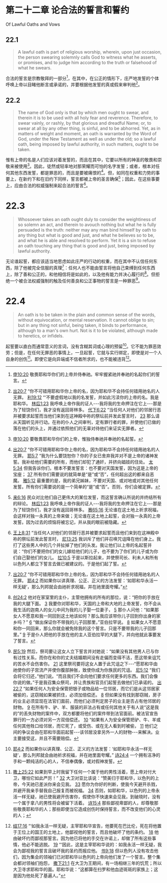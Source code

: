 # 第二十二章 论合法的誓言和誓约

Of Lawful Oaths and Vows

## 22.1

> A lawful oath is part of religious worship, wherein, upon just occasion, the person swearing solemnly calls God to witness what he asserts, or promises, and to judge him according to the truth or falsehood of what he swears.

合法的誓言是宗教敬拜的一部分[^22-1]，在其中，在公正的情形下，庄严地发誓的个体呼唤上帝以目睹他断言或承诺的，并要根据他发誓的真或假来审判他[^22-2]。

[^22-1]: [申10:20](https://biblehub.com/deuteronomy/10-20.htm) 敬畏耶和华你们的上帝并侍奉祂。牢牢握紧祂并奉祂的名起你们的誓言。

[^22-2]: [出20:7](https://biblehub.com/exodus/20-7.htm) “你不可错用耶和华你上帝的名，因为耶和华不会持任何错用祂名的人无罪。 [利19:12](https://biblehub.com/leviticus/19-12.htm) “‘不要虚假地以我的名发誓，并如此污渎你的上帝的名。我是耶和华。 [林后1:23](https://biblehub.com/2_corinthians/1-23.htm) 我呼唤上帝作我的证人---我将我的生命押注在它上---那是为了轻饶你们，我才没有返回哥林多。 [代下6:22](https://biblehub.com/2_chronicles/6-22.htm) “当任何人对他们的邻居行恶并被要求起誓而当他们来到在这神殿中祢的祭坛前并发此誓言时， [23](https://biblehub.com/2_chronicles/6-23.htm) 那么请从天国听见并行动。在祢的仆人之间审判，定有罪行者的罪，并使他们已做的落在他们的头上，并通过依照他们的无辜对待他们来证实无罪者。

## 22.2

> The name of God only is that by which men ought to swear, and therein it is to be used with all holy fear and reverence. Therefore, to swear vainly, or rashly, by that glorious and dreadful Name; or, to swear at all by any other thing, is sinful, and to be abhorred. Yet, as in matters of weight and moment, an oath is warranted by the Word of God, under the New Testament as well as under the old; so a lawful oath, being imposed by lawful authority, in such matters, ought to be taken.

惟有上帝的名是人们应该对着发誓的，而且在其中，它要以所有的神圣的敬畏和崇敬来被使用[^22-3]。因此，徒然或轻率地对那荣耀而可怕的名字发誓；或者，根本对任何其他东西发誓，都是罪恶的，而且是要被痛恨的[^22-4]。但，如同在权重和力势的事要上，在新约下和在旧约下同样，誓言都被上帝的圣言确保[^22-5]；因此，在这些事要上，应由合法的权威强制来起合法的誓言[^22-6]。

[^22-3]: [申10:20](https://biblehub.com/deuteronomy/10-20.htm) 要敬畏耶和华你们的上帝，惟独侍奉祂并奉祂的名起誓。

[^22-4]: [出20:7](https://biblehub.com/exodus/20-7.htm) “你不可错用耶和华你上帝的名，因为耶和华不会持任何错用祂名的人无罪。 [耶5:7](https://biblehub.com/jeremiah/5-7.htm) “我为什么要饶恕你？你的子女已舍弃我并对不是上帝的诸神发誓。我补给他们需要的所有，而他们却犯了通奸，并挤向娼妓的住处。 [太5:34](https://biblehub.com/matthew/5-34.htm) 但我告诉你们，根本不要发誓言：也不要对天国发誓，因为这是上帝的宝座； [37](https://biblehub.com/matthew/5-37.htm) 所有你们需要说的就简单是“是”或“否”，任何超出这的都来自恶魔。 [雅5:12](https://biblehub.com/james/5-12.htm) 最重要的是，我的弟兄姊妹，不要对天国、或对地或对其他任何发誓。所有你们需要说的是一个简单的“是”或“否”。否则，你们会被定罪。

[^22-5]: [来6:16](https://biblehub.com/hebrews/6-16.htm) 民众对比他们自己更伟大的某位发誓，而这誓言确认所说的并终结所有的辩论。 [林后1:23](https://biblehub.com/2_corinthians/1-23.htm) 我呼唤上帝作我的证人---我将我的生命押注在它上---那是为了轻饶你们，我才没有返回哥林多。 [赛65:16](https://biblehub.com/isaiah/65-16.htm) 无论谁在这土地上祈求祝福，会这样对独一永真的上帝来做；无论谁在这土地上起誓，会对独一永真的上帝发誓。因为过去的烦恼将被忘记，并从我的眼前被隐藏。

[^22-6]: [王上8:31](https://biblehub.com/1_kings/8-31.htm) “当任何人对他们的邻居行恶并被要求起誓而且他们来到在这神殿中祢的祭坛前发此誓言时， [尼13:25](https://biblehub.com/nehemiah/13-25.htm) 我训斥了他们并召唤咒诅降在他们身上。我打了这些男人中的几个并扯掉了他们的头发。我让他们以上帝的名起誓并说：“你们不要把你们的女儿嫁给他们的儿子，也不要为了你们的儿子或为你们自己娶他们的女儿。 [拉10:5](https://biblehub.com/ezra/10-5.htm) 于是以斯拉起来，并使祭司长、利未人和所有以色列人都立下誓言去做已被建议的。于是他们起了誓。

# 22.3

> Whosoever takes an oath ought duly to consider the weightiness of so solemn an act, and therein to avouch nothing but what he is fully persuaded is the truth: neither may any man bind himself by oath to any thing but what is good and just, and what he believes so to be, and what he is able and resolved to perform. Yet it is a sin to refuse an oath touching any thing that is good and just, being imposed by lawful authority.

无论谁起誓，都应该适当地思虑如此庄严的行动的权重，而在其中不认信任何东西，除了他被完全信服的真理[^22-7]：任何人也不能由誓言将他自己束缚到任何东西上，除了善和公正的，和他相信将是如此的，以及他有能力并决心履行的[^22-8]。但拒绝一个被合法权威强制的触及任何善良和公正事物的誓言是一种罪恶[^22-9]。

[^22-7]: [出20:7](https://biblehub.com/exodus/20-7.htm) “你不可错用耶和华你上帝的名，因为耶和华不会持任何错用祂名的人无罪。 [耶4:2](https://biblehub.com/jeremiah/4-2.htm) 而如果你以讲真理、公正、正义的方法发誓：‘如耶和华永活一样无疑’，那么列邦就会由祂祈求祝福，并在祂里面夸耀。”

[^22-8]: [创24:2](https://biblehub.com/genesis/24-2.htm) 他对在家室里的主仆，主管他拥有的所有的那位，说：“把你的手放在我的大腿下面。 [3](https://biblehub.com/genesis/24-3.htm) 我要你对耶和华，天国的上帝和大地的上帝发誓，你不会从我生活的迦南人的女儿中间为我的儿子娶一位妻子， [5](https://biblehub.com/genesis/24-5.htm) 那仆人问他：“如果那女人不愿意和我一同回到这土地该如何？那么我应该带你儿子回到你出身的家乡吗？” [6](https://biblehub.com/genesis/24-6.htm) “做出保证你不带我的儿子回那里，”亚伯拉罕说。 [8](https://biblehub.com/genesis/24-8.htm) 如果女人不愿意和你一同回来，那么你就会被免除我的这个誓言。只是不要带我的儿子回那里。” [9](https://biblehub.com/genesis/24-9.htm) 于是仆人把他的手放在他的主人亚伯拉罕的大腿下，并向他就此事要发了誓言。

[^22-9]: [民5:19](https://biblehub.com/numbers/5-19.htm) 然后，祭司要让这女人立下誓言并对她说：“如果没有其他男人已与你有过性关系，而你在和你的丈夫结婚期间没有走偏而变得不洁，愿这带来诅咒的苦水不会伤害你。 [21](https://biblehub.com/numbers/5-21.htm) 这里祭司要将这女人置于此咒诅之下---“愿耶和华由祂使你的子宫流产并使你腹部肿胀，致使你成为你族民的咒诅。 [尼5:12](https://biblehub.com/nehemiah/5-12.htm) “我们会将它归还，”他们说。“而且我们不会向他们要求任何更多的东西。我们会像你说的做。”于是我召集众祭司，并让贵族和官员们起誓去做他们已承诺的。 [出22:7](https://biblehub.com/exodus/22-7.htm) “如果任何人为安全保管把银子或物品给一位邻居，而它们是从这邻居家被偷的，这窃贼如果被抓住，必须加倍偿还。 [8](https://biblehub.com/exodus/22-8.htm) 但如果没有找到那窃贼，房子的业主必须显现在法官们面前，而他们必须判定房子的业主是否占有他邻居的财物。 [9](https://biblehub.com/exodus/22-9.htm) 在所有牛、驴、羊、服装的非法占有或任何其他关于有人说“这是我的”的丢失财物的案件中，双方都要将他们的案件带到法官面前。被法官宣告罪行的一方必须对另一方双倍偿还。 [10](https://biblehub.com/exodus/22-10.htm) “如果有人为安全保管把驴、牛、羊或任何其他牲口给邻居，而它死了，或受伤、或在无人看到时被偷， [11](https://biblehub.com/exodus/22-11.htm) 他们之间的争议会由在耶和华面前起誓---该邻居没拿另外一人的财物---来解决。业主要接受这，并且不需要赔偿。

# 22.4

> An oath is to be taken in the plain and common sense of the words, without equivocation, or mental reservation. It cannot oblige to sin; but in any thing not sinful, being taken, it binds to performance, although to a man's own hurt. Not is it to be violated, although made to heretics, or infidels.

起誓要以直白而通常意义的言词，没有含糊其词或心理的预留[^22-10]。它不能为罪恶效劳；但是，在任何无罪恶的事情上，一旦起誓，它就与实行绑定，即使是对一个人自身的创伤[^22-11]。即使它是向异端或不信者所求的，也不能被违背[^22-12]。

[^22-10]: [耶4:2](https://biblehub.com/jeremiah/4-2.htm) 而如果你以讲真理、公正、正义的方法发誓：‘如耶和华永活一样无疑’，那么列邦就会由祂祈求祝福，并在祂里面夸耀。” [诗24:4](https://biblehub.com/psalms/24-4.htm) 一个拥有洁净的手和一颗纯洁的心的人，不信奉偶像，或对假神发誓。

[^22-11]: [撒上25:22](https://biblehub.com/1_samuel/25-22.htm) 如果到早上时我留下任何一个属于他的男性活着，愿上帝对付大卫，哪怕它如此严厉！” [32](https://biblehub.com/1_samuel/25-32.htm) 大卫对亚比该说：“赞美归于耶和华，以色列的上帝，今天祂已差派你来会见我。 [33](https://biblehub.com/1_samuel/25-33.htm) 愿你为你好的判断，使我今天避开杀戮，并避开我亲手替我自己报复而被祝福。 [34](https://biblehub.com/1_samuel/25-34.htm) 否则，如耶和华，以色列的上帝永活一样无疑，祂已使我避开伤害你，假使你不快速来会见我，到破晓时，没有一个属于拿八的男性将会被留下活着。 [诗15:4](https://biblehub.com/psalms/15-4.htm) 那些鄙视卑鄙的人，却尊敬那些敬畏耶和华的人；那些即使当它造成创伤时保持誓言，而不改变他们的心灵的人；

[^22-12]: [结17:16](https://biblehub.com/ezekiel/17-16.htm) “‘如我永活一样无疑，主宰耶和华宣告，他要死在巴比伦，死在将他置于王位上的国王的土地上，他鄙视他的誓言，而且他破坏了他的条约。 [18](https://biblehub.com/ezekiel/17-18.htm) 他由破坏约而鄙视那誓言。因为他已将他的手交在许诺上，却做了所有这些事情，他必不能逃脱。 [19](https://biblehub.com/ezekiel/17-19.htm) “‘因此，这是主宰耶和华说的：如我永活一样无疑，我会为鄙视我的誓言且破坏我的圣约而报应他。 [书9:18](https://biblehub.com/joshua/9-18.htm) 但以色列人没有攻击他们，因为集会的领袖们已对耶和华以色列的上帝向他们发了一个誓言。整个集会都对领袖们抱怨， [撒下21:1](https://biblehub.com/2_samuel/21-1.htm) 在大卫为王期间，有一场相继三年的饥荒；所以大卫寻求耶和华的面。耶和华说：“这都算在扫罗和他血迹斑斑的家族上；这是因为他处死了基遍人。”